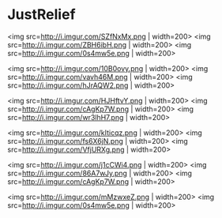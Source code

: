 # JustRelief

<img src=http://i.imgur.com/SZfNxMx.png | width=200>    <img src=http://i.imgur.com/ZBH6ibH.png | width=200>  <img src=http://i.imgur.com/0s4mw5e.png | width=200>

<img src=http://i.imgur.com/10B0ovy.png | width=200>  <img src=http://i.imgur.com/vavh46M.png | width=200> <img src=http://i.imgur.com/hJrAQW2.png | width=200>

<img src=http://i.imgur.com/HJHftvY.png | width=200>  <img src=http://i.imgur.com/cAgKp7W.png | width=200>   <img src=http://i.imgur.com/wr3lhH7.png | width=200>

<img src=http://i.imgur.com/kIticqz.png | width=200>   <img src=http://i.imgur.com/fs6X6jN.png | width=200>  <img src=http://i.imgur.com/VfjURXg.png | width=200>

<img src=http://i.imgur.com/j1cCWi4.png | width=200>  <img src=http://i.imgur.com/86A7wJy.png | width=200>   <img src=http://i.imgur.com/cAgKp7W.png | width=200>

<img src=http://i.imgur.com/mMzwxeZ.png | width=200>  <img src=http://i.imgur.com/0s4mw5e.png | width=200>


